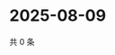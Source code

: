 # 2025-08-09

共 0 条

<!-- BEGIN ZHIHUQUESTIONS -->
<!-- 最后更新时间 Sat Aug 09 2025 16:14:43 GMT+0800 (China Standard Time) -->

<!-- END ZHIHUQUESTIONS -->

